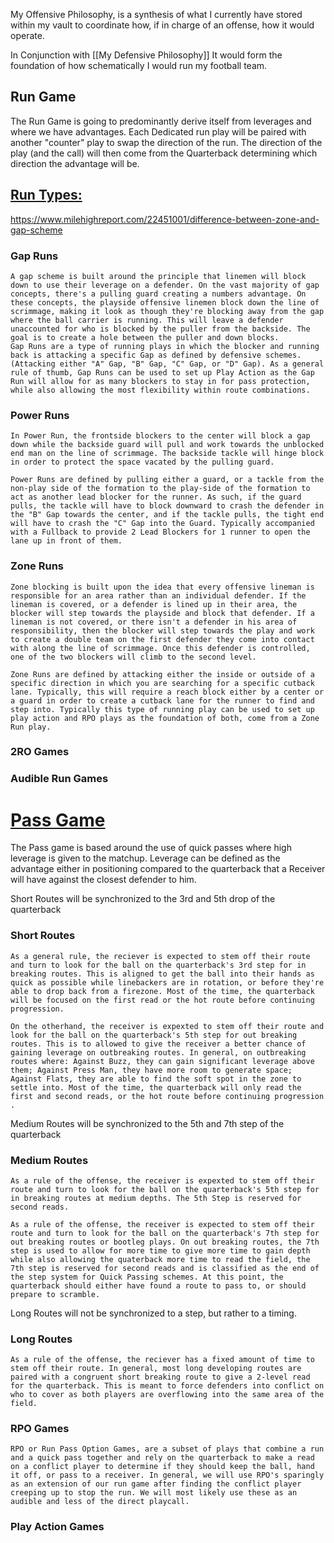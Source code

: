 My Offensive Philosophy, is a synthesis of what I currently have stored within my vault to coordinate how, if in charge of an offense, how it would operate. 


In Conjunction with [[My Defensive Philosophy]] It would form the foundation of how schematically I would run my football team.




## Run Game

The Run Game is going to predominantly derive itself from leverages and where we have advantages. Each Dedicated run play will be paired with another "counter" play to swap the direction of the run.  The direction of the play (and the call) will then come from the Quarterback determining which direction the advantage will be. 

## <u>Run Types: </u>


https://www.milehighreport.com/22451001/difference-between-zone-and-gap-scheme


### Gap Runs
	A gap scheme is built around the principle that linemen will block down to use their leverage on a defender. On the vast majority of gap concepts, there's a pulling guard creating a numbers advantage. On these concepts, the playside offensive linemen block down the line of scrimmage, making it look as though they're blocking away from the gap where the ball carrier is running. This will leave a defender unaccounted for who is blocked by the puller from the backside. The goal is to create a hole between the puller and down blocks. 
	Gap Runs are a type of running plays in which the blocker and running back is attacking a specific Gap as defined by defensive schemes. (Attacking either "A" Gap, "B" Gap, "C" Gap, or "D" Gap). As a general rule of thumb, Gap Runs can be used to set up Play Action as the Gap Run will allow for as many blockers to stay in for pass protection, while also allowing the most flexibility within route combinations. 

### Power Runs
	In Power Run, the frontside blockers to the center will block a gap down while the backside guard will pull and work towards the unblocked end man on the line of scrimmage. The backside tackle will hinge block in order to protect the space vacated by the pulling guard. 

	Power Runs are defined by pulling either a guard, or a tackle from the non-play side of the formation to the play-side of the formation to  act as another lead blocker for the runner. As such, if the guard pulls, the tackle will have to block downward to crash the defender in the "B" Gap towards the center, and if the tackle pulls, the tight end will have to crash the "C" Gap into the Guard. Typically accompanied with a Fullback to provide 2 Lead Blockers for 1 runner to open the lane up in front of them. 

### Zone Runs
	Zone blocking is built upon the idea that every offensive lineman is responsible for an area rather than an individual defender. If the lineman is covered, or a defender is lined up in their area, the blocker will step towards the playside and block that defender. If a lineman is not covered, or there isn't a defender in his area of responsibility, then the blocker will step towards the play and work to create a double team on the first defender they come into contact with along the line of scrimmage. Once this defender is controlled, one of the two blockers will climb to the second level. 
	
	Zone Runs are defined by attacking either the inside or outside of a specific direction in which you are searching for a specific cutback lane. Typically, this will require a reach block either by a center or a guard in order to create a cutback lane for the runner to find and step into. Typically this type of running play can be used to set up play action and RPO plays as the foundation of both, come from a Zone Run play. 

### 2RO Games

### Audible Run Games

# <u>Pass Game </u>
The Pass game is based around the use of quick passes where high leverage is given to the matchup.  Leverage can be defined as the advantage either in positioning compared to the quarterback that a Receiver will have against the closest defender to him. 



Short Routes will be synchronized to the 3rd and 5th drop of the quarterback
### Short Routes
	As a general rule, the reciever is expected to stem off their route and turn to look for the ball on the quarterback's 3rd step for in breaking routes. This is aligned to get the ball into their hands as quick as possible while linebackers are in rotation, or before they're able to drop back from a firezone. Most of the time, the quarterback will be focused on the first read or the hot route before continuing progression. 

	On the otherhand, the receiver is expexted to stem off their route and look for the ball on the quarterback's 5th step for out breaking routes. This is to allowed to give the receiver a better chance of gaining leverage on outbreaking routes. In general, on outbreaking routes where: Against Buzz, they can gain significant leverage above them; Against Press Man, they have more room to generate space; Against Flats, they are able to find the soft spot in the zone to settle into. Most of the time, the quarterback will only read the first and second reads, or the hot route before continuing progression . 

Medium Routes will be synchronized to the 5th and 7th step of the quarterback
### Medium Routes

	As a rule of the offense, the receiver is expexted to stem off their route and turn to look for the ball on the quarterback's 5th step for in breaking routes at medium depths. The 5th Step is reserved for second reads. 

	As a rule of the offense, the receiver is expected to stem off their route and turn to look for the ball on the quarterback's 7th step for out breaking routes or bootleg plays. On out breaking routes, the 7th step is used to allow for more time to give more time to gain depth while also allowing the quaterback more time to read the field, the 7th step is reserved for second reads and is classified as the end of the step system for Quick Passing schemes. At this point, the quarterback should either have found a route to pass to, or should prepare to scramble.  

Long Routes will not be synchronized to a step, but rather to a timing.
### Long Routes

	As a rule of the offense, the reciever has a fixed amount of time to stem off their route. In general, most long developing routes are paired with a congruent short breaking route to give a 2-level read for the quarterback. This is meant to force defenders into conflict on who to cover as both players are overflowing into the same area of the field. 
 

### RPO Games
	RPO or Run Pass Option Games, are a subset of plays that combine a run and a quick pass together and rely on the quarterback to make a read on a conflict player to determine if they should keep the ball, hand it off, or pass to a receiver. In general, we will use RPO's sparingly as an extension of our run game after finding the conflict player creeping up to stop the run. We will most likely use these as an audible and less of the direct playcall. 
	
### Play Action Games